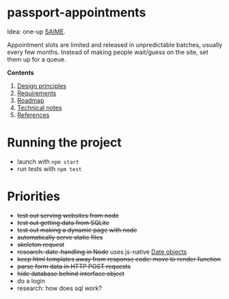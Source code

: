 # passport-appointments
Idea: one-up [SAIME](https://siic.saime.gob.ve/).

Appointment slots are limited and released in unpredictable batches, usually every few months.
Instead of making people wait/guess on the site, set them up for a queue.

**Contents**
1. [Design principles](docs/design-principles.md)
1. [Requirements](docs/requirements.md)
1. [Roadmap](docs/roadmap.md)
1. [Technical notes](docs/technical-notes.md)
1. [References](docs/refences.md)

# Running the project
- launch with `npm start`
- run tests with `npm test`

# Priorities
- ~~test out serving websites from node~~
- ~~test out getting data from SQLite~~
- ~~test out making a dynamic page with node~~
- ~~automatically serve static files~~
- ~~skeleton request~~
- ~~research: date-handling in Node~~ uses js-native [Date objects][date]
- ~~keep html templates away from response code: move to render function~~
- ~~parse form data in HTTP POST requests~~
- ~~hide database behind interface object~~
- do a login
- research: how does sql work?

[date]: https://developer.mozilla.org/en-US/docs/Web/JavaScript/Reference/Global_Objects/Date
